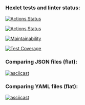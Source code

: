 ### Hexlet tests and linter status:
[![Actions Status](https://github.com/sayat-a/python-project-50/actions/workflows/hexlet-check.yml/badge.svg)](https://github.com/sayat-a/python-project-50/actions)

[![Actions Status](https://github.com/sayat-a/python-project-50/actions/workflows/pyci.yml/badge.svg)](https://github.com/sayat-a/python-project-50/actions)

[![Maintainability](https://api.codeclimate.com/v1/badges/8086ba3588454f8b46db/maintainability)](https://codeclimate.com/github/sayat-a/python-project-50/maintainability)

[![Test Coverage](https://api.codeclimate.com/v1/badges/8086ba3588454f8b46db/test_coverage)](https://codeclimate.com/github/sayat-a/python-project-50/test_coverage)

### Comparing JSON files (flat):
[![asciicast](https://asciinema.org/a/KeWjUMWZ6owqC3nBuxwjAAaXF.svg)](https://asciinema.org/a/KeWjUMWZ6owqC3nBuxwjAAaXF)

### Comparing YAML files (flat):
[![asciicast](https://asciinema.org/a/vpLcLIMAFm4IIJkjM5QsqI5ii.svg)](https://asciinema.org/a/vpLcLIMAFm4IIJkjM5QsqI5ii)